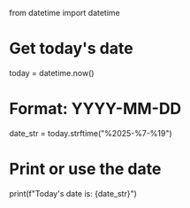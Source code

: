 from datetime import datetime

# Get today's date
today = datetime.now()

# Format: YYYY-MM-DD
date_str = today.strftime("%2025-%7-%19")

# Print or use the date
print(f"Today's date is: {date_str}")